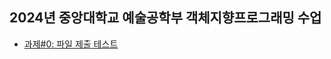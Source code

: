 ## 2024년 중앙대학교 예술공학부 객체지향프로그래밍 수업

- [과제#0: 파일 제출 테스트](https://github.com/bluedragonclub/cau-oop-2024/tree/main/assignment_00)
